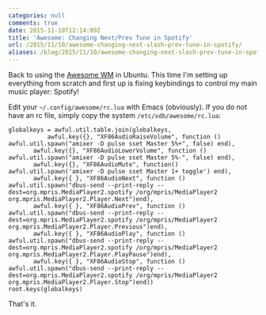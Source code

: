 ```yaml
---
categories: null
comments: true
date: 2015-11-10T12:14:09Z
title: 'Awesome: Changing Next/Prev Tune in Spotify'
url: /2015/11/10/awesome-changing-next-slash-prev-tune-in-spotify/
aliases: /blog/2015/11/10/awesome-changing-next-slash-prev-tune-in-spotify/
---
```


Back to using the [Awesome WM](http://awesome.naquadah.org/) in Ubuntu.
This time I'm setting up everything from scratch and first up is fixing
keybindings to control my main music player: Spotify!

Edit your `~/.config/awesome/rc.lua` with Emacs (obviously).  If you do
not have an rc file, simply copy the system `/etc/xdb/awesome/rc.lua`:

    globalkeys = awful.util.table.join(globalkeys,
    	       awful.key({}, "XF86AudioRaiseVolume", function () awful.util.spawn("amixer -D pulse sset Master 5%+", false) end),
	       awful.key({}, "XF86AudioLowerVolume", function () awful.util.spawn("amixer -D pulse sset Master 5%-", false) end),
	       awful.key({}, "XF86AudioMute", function() awful.util.spawn('amixer -D pulse sset Master 1+ toggle') end),
	       awful.key({ }, "XF86AudioNext", function () awful.util.spawn("dbus-send --print-reply --dest=org.mpris.MediaPlayer2.spotify /org/mpris/MediaPlayer2 org.mpris.MediaPlayer2.Player.Next")end),
	       awful.key({ }, "XF86AudioPrev", function () awful.util.spawn("dbus-send --print-reply --dest=org.mpris.MediaPlayer2.spotify /org/mpris/MediaPlayer2 org.mpris.MediaPlayer2.Player.Previous")end),
	       awful.key({ }, "XF86AudioPlay", function () awful.util.spawn("dbus-send --print-reply --dest=org.mpris.MediaPlayer2.spotify /org/mpris/MediaPlayer2 org.mpris.MediaPlayer2.Player.PlayPause")end),
	       awful.key({ }, "XF86AudioStop", function () awful.util.spawn("dbus-send --print-reply --dest=org.mpris.MediaPlayer2.spotify /org/mpris/MediaPlayer2 org.mpris.MediaPlayer2.Player.Stop")end))
    root.keys(globalkeys)

That's it.

